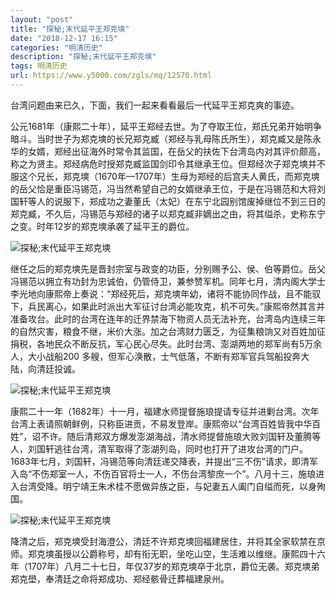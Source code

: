 ```yaml
---
layout: "post"
title: "探秘;末代延平王郑克塽"
date: "2018-12-17 16:15"
categories: "明清历史"
description: "探秘;末代延平王郑克塽"
tags: 明清历史
url: https://www.y5000.com/zgls/mq/12570.html
---
```






台湾问题由来已久，下面，我们一起来看看最后一代延平王郑克爽的事迹。

公元1681年（康熙二十年），延平王郑经去世。为了夺取王位，郑氏兄弟开始明争暗斗。当时世子为郑克塽的长兄郑克臧（郑经与乳母陈氏所生），郑克臧又是陈永华的女婿，郑经出征海外时常令其监国，在岳父的扶佐下台湾岛内对其评价颇高，称之为贤主。郑经病危时授郑克臧监国剑印令其继承王位。但郑经次子郑克塽并不服这个兄长，郑克塽（1670年—1707年）生母为郑经的后宫夫人黄氏，而郑克塽的岳父恰是重臣冯锡范，冯当然希望自己的女婿继承王位，于是在冯锡范和大将刘国轩等人的说服下，郑成功之妻董氏（太妃）在东宁北园别馆废掉继位不到三日的郑克臧，不久后，冯锡范与郑经的诸子以郑克臧非嫡出之由，将其缢杀，史称东宁之变。时年12岁的郑克塽承袭了延平王的爵位。

![探秘;末代延平王郑克塽](/uploads/allimg/170207/6-1F20G60451406.JPG)

继任之后的郑克塽先是晋封宗室与政变的功臣，分别赐予公、侯、伯等爵位。岳父冯锡范以拥立有功封为忠诚伯，仍管侍卫，兼参赞军机。同年七月，清内阁大学士李光地向康熙帝上奏说：“郑经死后，郑克塽年幼，诸将不能协同作战，且不能驭下，兵民离心，如果此时派出大军征讨台湾必能攻克，机不可失。”康熙帝然其言并准备攻台。此时的台湾在连年的迁界禁海下物资人员无法补充，台湾岛内连续三年的自然灾害，粮食不继，米价大涨。加之台湾财力匮乏，为征集粮饷又对百姓加征捐税，各地民众不断反抗，军心民心尽失。此时台湾、澎湖两地的郑军尚有5万余人，大小战船200
多艘，但军心涣散，士气低落，不断有郑军官兵驾船投奔大陆，向清廷投诚。

![探秘;末代延平王郑克塽](/uploads/allimg/170207/6-1F20G60520293.JPG)

康熙二十一年（1682年）十一月，福建水师提督施琅提请专征并进剿台湾。次年台湾上表请照朝鲜例，只称臣进贡，不易发登岸。康熙帝以“台湾百姓皆我中华百姓”，诏不许。随后清郑双方爆发澎湖海战，清水师提督施琅大败刘国轩及董腾等人，刘国轩逃往台湾，清军取得了澎湖列岛，同时也打开了进攻台湾的门户。1683年七月，刘国轩，冯锡范等向清廷递交降表，并提出“三不伤”请求，即清军入岛“不伤郑室一人，不伤百官将士一人，不伤台湾黎庶一个”。八月十三，施琅进入台湾受降。明宁靖王朱术桂不愿做异族之臣，与妃妻五人阖门自缢而死，以身殉国。

![探秘;末代延平王郑克塽](/uploads/allimg/170207/6-1F20G60551Y0.JPG)

降清之后，郑克塽受封海澄公，清廷不许郑克塽回福建居住，并将其全家软禁在京师。郑克塽虽授以公爵称号，却有衔无职，坐吃山空，生活难以维继。康熙四十六年（1707年）八月二十七日，年仅37岁的郑克塽卒于北京，爵位无袭。郑克塽弟郑克壆，奉清廷之命将郑成功、郑经骸骨迁葬福建泉州。
